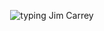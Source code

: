 <p align="center">
  <img src="https://c.tenor.com/fhfM95lJ9hcAAAAC/typing-jim-carrey.gif" alt="typing Jim Carrey"/>
</p>


<!--
### Hi there 👋
## I'm Oleksandr Yershov. Nice to meet you!

- 🚀 I'm software engeneer with over 4 years of experience in building, developing and managing applications. I'm passionate about front-end technologies (typescript, react, redux, react native and other cool things). For over a year I have led teams of varying sizes (2-10 devs) and experience (Jr.-Sr.). I have extensive experience in onboarding and mentoring new devs.

- 🔭 I’m currently working with complex ar manufacturer website.

- 🤓 I graduated with a bachelor's degree in computer science in biology and medicine from the National Technical University of Ukraine 'Kyiv Polytechnic Institute'. 

- 📫 Now I live in Prague, Czech Republic.

## 2021 ToDo

- coding challanges (public version)
- react-iframe-app **with an article**
- react-create-dapp **with an article**
- js calculations **with an article**
- linkedin + github polish

**oyershov/oyershov** is a ✨ _special_ ✨ repository because its `README.md` (this file) appears on your GitHub profile.

Here are some ideas to get you started:

- 🔭 I’m currently working on ...
- 🌱 I’m currently learning ...
- 👯 I’m looking to collaborate on ...
- 🤔 I’m looking for help with ...
- 💬 Ask me about ...
- 📫 How to reach me: ...
- 😄 Pronouns: ...
- ⚡ Fun fact: ...
-->
